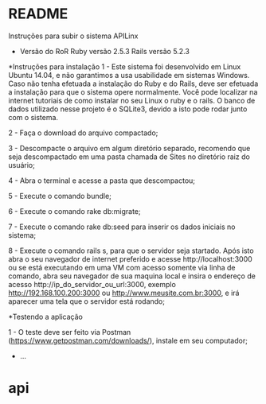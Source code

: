 # README

Instruções para subir o sistema APILinx

* Versão do RoR
Ruby versão 2.5.3
Rails versão 5.2.3

*Instruções para instalação
1 - Este sistema foi desenvolvido em Linux Ubuntu 14.04, e não garantimos a usa usabilidade em sistemas Windows. 
    Caso não tenha efetuada a instalação do Ruby e do Rails, deve ser efetuada a instalação para que o sistema opere normalmente. 
    Você pode localizar na internet tutoriais de como instalar no seu Linux o ruby e o rails. O banco de dados utilizado nesse projeto
    é o SQLite3, devido a isto pode rodar junto com o sistema.
    
2 - Faça o download do arquivo compactado;

3 - Descompacte o arquivo em algum diretório separado, recomendo que seja descompactado em uma pasta chamada de Sites no diretório raiz do usuário;

4 - Abra o terminal e acesse a pasta que descompactou;

5 - Execute o comando bundle;

6 - Execute o comando rake db:migrate;

7 - Execute o comando rake db:seed para inserir os dados iniciais no sistema;

8 - Execute o comando rails s, para que o servidor seja startado. Após isto abra o seu navegador de internet preferido e acesse 
    http://localhost:3000 ou se está executando em uma VM com acesso somente via linha de comando, abra seu navegador de sua maquina local e insira o endereço de acesso http://ip_do_servidor_ou_url:3000, exemplo http://192.168.100.200:3000 ou http://www.meusite.com.br:3000, e irá aparecer uma tela que o servidor está rodando;

*Testendo a aplicação

1 - O teste deve ser feito via Postman (https://www.getpostman.com/downloads/), instale em seu computador;





* ...
# api
